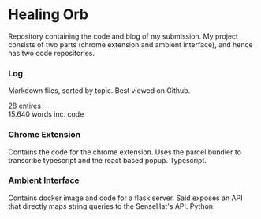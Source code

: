 # Healing Orb
Repository containing the code and blog of my submission. My project consists of two parts (chrome extension and ambient interface), and hence has two code repositories.

### Log
Markdown files, sorted by topic. Best viewed on Github.

28 entires  
15.640 words inc. code

### Chrome Extension
Contains the code for the chrome extension. Uses the parcel bundler to transcribe typescript and the react based popup. Typescript.

### Ambient Interface
Contains docker image and code for a flask server. Said exposes an API that directly maps string queries to the SenseHat's API. Python.
